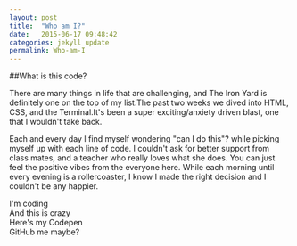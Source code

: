 ```yaml
---
layout: post
title:  "Who am I?"
date:   2015-06-17 09:48:42
categories: jekyll update
permalink: Who-am-I
---
```


##What is this code?

There are many things in life that are challenging, and The Iron Yard is definitely one on the top of my list.The past two weeks we dived into HTML, CSS, and the Terminal.It's been a super exciting/anxiety driven blast, one that I wouldn't take back. 




Each and every day I find myself wondering "can I do this"? while picking myself up with each line of code. I couldn't ask for better support from class mates, and a teacher who really loves what she does. You can just feel the positive vibes from the everyone here. While each morning until every evening is a rollercoaster, I know I made the right decision and I couldn't be any happier.



I'm coding  
And this is crazy    
Here's my Codepen    
GitHub me maybe?      



